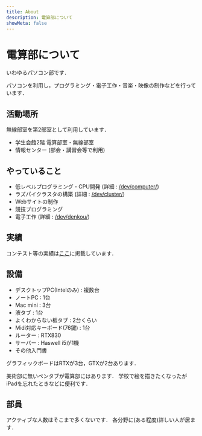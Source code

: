 ```yaml
---
title: About
description: 電算部について
showMeta: false
---
```


# 電算部について

いわゆるパソコン部です．

パソコンを利用し，プログラミング・電子工作・音楽・映像の制作などを行っています．

## 活動場所

無線部室を第2部室として利用しています．

- 学生会館2階 電算部室・無線部室
- 情報センター (部会・講習会等で利用)

## やっていること

- 低レベルプログラミング・CPU開発 (詳細 : [/dev/computer/](/dev/computer/))
- ラズパイクラスタの構築 (詳細 : [/dev/cluster/](/dev/cluster/))
- Webサイトの制作
- 競技プログラミング
- 電子工作 (詳細 : [/dev/denkou/](/dev/denkou/))

## 実績

コンテスト等の実績は[ここ](/news/activities/)に掲載しています．

## 設備

- デスクトップPC(Intelのみ) : 複数台
- ノートPC : 1台
- Mac mini : 3台
- 液タブ : 1台
- よくわからない板タブ : 2台くらい
- Midi対応キーボード(76鍵) : 1台
- ルーター : RTX830
- サーバー : Haswell i5が1機
- その他入門書

グラフィックボードはRTXが3台，GTXが2台あります．

美術部に無いペンタブが電算部にはあります．
学校で絵を描きたくなったがiPadを忘れたときなどに便利です．

## 部員

アクティブな人数はそこまで多くないです．
各分野に(ある程度)詳しい人が居ます．

<!-- 人数とか -->
